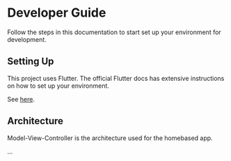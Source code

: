 # Developer Guide

Follow the steps in this documentation to start set up your environment for development.

## Setting Up

This project uses Flutter. The official Flutter docs has extensive instructions on how to set up your environment.

See [here](https://docs.flutter.dev/get-started/install).

## Architecture

Model-View-Controller is the architecture used for the homebased app.

...
